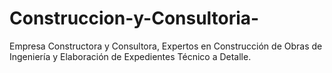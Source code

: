 # Construccion-y-Consultoria-
Empresa Constructora y Consultora, Expertos en Construcción de Obras de Ingeniería y Elaboración de Expedientes Técnico a Detalle. 
